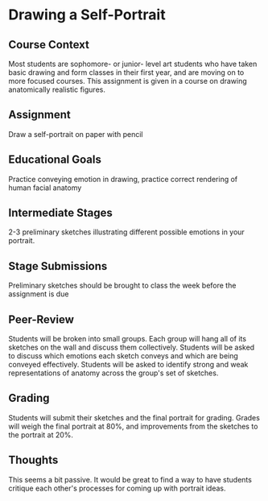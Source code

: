 # Drawing a Self-Portrait

## Course Context

Most students are sophomore- or junior- level art students who have taken
basic drawing and form classes in their first year, and are moving on
to more focused courses.  This assignment is given in a course on drawing
anatomically realistic figures.

## Assignment

Draw a self-portrait on paper with pencil

## Educational Goals

Practice conveying emotion in drawing, practice
correct rendering of human facial anatomy

## Intermediate Stages

2-3 preliminary sketches illustrating different
possible emotions in your portrait.

## Stage Submissions

Preliminary sketches should be brought to class the week
before the assignment is due

## Peer-Review

Students will be broken into small groups.  Each group
will hang all of its sketches on the wall and discuss them
collectively.  Students will be asked to discuss which emotions each
sketch conveys and which are being conveyed effectively.  Students
will be asked to identify strong and weak representations of anatomy
across the group's set of sketches.

## Grading

Students will submit their sketches and the final portrait
for grading.  Grades will weigh the final portrait at 80%, and
improvements from the sketches to the portrait at 20%.

## Thoughts

This seems a bit passive.  It would be great to find a way
to have students critique each other's processes for coming up with
portrait ideas.
